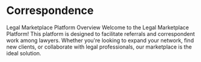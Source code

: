 # Correspondence
Legal Marketplace Platform  Overview Welcome to the Legal Marketplace Platform! This platform is designed to facilitate referrals and correspondent work among lawyers. Whether you're looking to expand your network, find new clients, or collaborate with legal professionals, our marketplace is the ideal solution.
